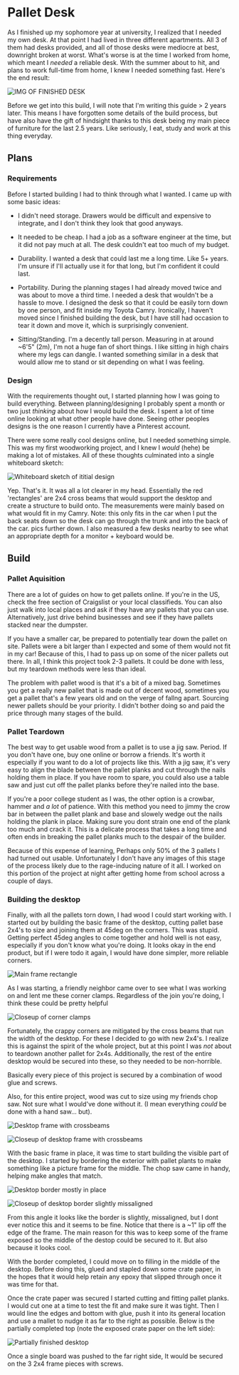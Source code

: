 # Pallet Desk

As I finished up my sophomore year at university, I realized that I needed my own desk. At that point I had lived in three different apartments. All 3 of them had desks provided, and all of those desks were mediocre at best, downright broken at worst. What's worse is at the time I worked from home, which meant I *needed* a reliable desk. With the summer about to hit, and plans to work full-time from home, I knew I needed something fast. Here's the end result:

![IMG OF FINISHED DESK](/img/writeup/palletDesk/finished-1-sm.jpg)

Before we get into this build, I will note that I'm writing this guide > 2 years later. This means I have forgotten some details of the build process, but have also have the gift of hindsight thanks to this desk being my main piece of furniture for the last 2.5 years. Like seriously, I eat, study and work at this thing everyday.

## Plans

### Requirements

Before I started building I had to think through what I wanted. I came up with some basic ideas:

- I didn't need storage. Drawers would be difficult and expensive to integrate, and I don't think they look that good anyways.

- It needed to be cheap. I had a job as a software engineer at the time, but it did not pay much at all. The desk couldn't eat too much of my budget.

- Durability. I wanted a desk that could last me a long time. Like 5+ years. I'm unsure if I'll actually use it for that long, but I'm confident it could last.

- Portability. During the planning stages I had already moved twice and was about to move a third time. I needed a desk that wouldn't be a hassle to move. I designed the desk so that it could be easily torn down by one person, and fit inside my Toyota Camry. Ironically, I haven't moved since I finished building the desk, but I have still had occasion to tear it down and move it, which is surprisingly convenient.

- Sitting/Standing. I'm a decently tall person. Measuring in at around ~6'5" (2m), I'm not a huge fan of short things. I like sitting in high chairs where my legs can dangle. I wanted something similar in a desk that would allow me to stand or sit depending on what I was feeling.

### Design

With the requirements thought out, I started planning how I was going to build everything. Between planning/designing I probably spent a month or two just *thinking* about how I would build the desk. I spent a lot of time online looking at what other people have done. Seeing other peoples designs is the one reason I currently have a Pinterest account.

There were some really cool designs online, but I needed something simple. This was my first woodworking project, and I knew I *would* (hehe) be making a lot of mistakes. All of these thoughts culminated into a single whiteboard sketch:

![Whiteboard sketch of ititial design](/img/writeup/palletDesk/plans-1-sm.jpg)

Yep. That's it. It was all a lot clearer in my head. Essentially the red 'rectangles' are 2x4 cross beams that would support the desktop and create a structure to build onto. The measurements were mainly based on what would fit in my Camry. Note: this only fits in the car when I put the back seats down so the desk can go through the trunk and into the back of the car. pics further down. I also measured a few desks nearby to see what an appropriate depth for a monitor + keyboard would be.

## Build

### Pallet Aquisition

There are a lot of guides on how to get pallets online. If you're in the US, check the free section of Craigslist or your local classifieds. You can also just walk into local places and ask if they have any pallets that you can use. Alternatively, just drive behind businesses and see if they have pallets stacked near the dumpster. 

If you have a smaller car, be prepared to potentially tear down the pallet on site. Pallets were a bit larger than I expected and some of them would not fit in my car! Because of this, I had to pass up on some of the nicer pallets out there. In all, I think this project took 2-3 pallets. It could be done with less, but my teardown methods were less than ideal.

The problem with pallet wood is that it's a bit of a mixed bag. Sometimes you get a really new pallet that is made out of decent wood, sometimes you get a pallet that's a few years old and on the verge of fallng apart. Sourcing newer pallets should be your priority. I didn't bother doing so and paid the price through many stages of the build.

### Pallet Teardown

The best way to get usable wood from a pallet is to use a jig saw. Period. If you don't have one, buy one online or borrow a friends. It's worth it especially if you want to do a lot of projects like this. With a jig saw, it's very easy to align the blade between the pallet planks and cut through the nails holding them in place. If you have room to spare, you could also use a table saw and just cut off the pallet planks before they're nailed into the base. 

If you're a poor college student as I was, the other option is a crowbar, hammer and *a lot* of patience. With this method you need to jimmy the crow bar in between the pallet plank and base and slowely wedge out the nails holding the plank in place. Making sure you dont strain one end of the plank too much and crack it. This is a delicate process that takes a long time and often ends in breaking the pallet planks much to the despair of the builder. 

Because of this expense of learning, Perhaps only 50% of the 3 pallets I had turned out usable. Unfortunately I don't have any images of this stage of the process likely due to the rage-inducing nature of it all. I worked on this portion of the project at night after getting home from school across a couple of days.

### Building the desktop

Finally, with all the pallets torn down, I had wood I could start working with. I started out by building the basic frame of the desktop, cutting pallet base 2x4's to size and joining them at 45deg on the corners. This was stupid. Getting perfect 45deg angles to come together and hold well is not easy, especially if you don't know what you're doing. It looks okay in the end product, but if I were todo it again, I would have done simpler, more reliable corners.

![Main frame rectangle](/img/writeup/palletDesk/build-1-sm.jpg)

As I was starting, a friendly neighbor came over to see what I was working on and lent me these corner clamps. Regardless of the join you're doing, I think these could be pretty helpful

![Closeup of corner clamps](/img/writeup/palletDesk/build-2-sm.jpg)

Fortunately, the crappy corners are mitigated by the cross beams that run the width of the desktop. For these I decided to go with new 2x4's. I realize this is against the spirit of the whole project, but at this point I was *not* about to teardown another pallet for 2x4s. Additionally, the rest of the entire desktop would be secured into these, so they needed to be non-horrible.

Basically every piece of this project is secured by a combination of wood glue and screws.

Also, for this entire project, wood was cut to size using my friends chop saw. Not sure what I would've done without it. (I mean everything *could* be done with a hand saw... but).

![Desktop frame with crossbeams](/img/writeup/palletDesk/build-3-sm.jpg)

![Closeup of desktop frame with crossbeams](/img/writeup/palletDesk/build-4-sm.jpg)

With the basic frame in place, it was time to start building the visible part of the desktop. I started by bordering the exterior with pallet plants to make something like a picture frame for the middle. The chop saw came in handy, helping make angles that match. 

![Desktop border mostly in place](/img/writeup/palletDesk/build-5-sm.jpg)

![Closeup of desktop border slightly missaligned](/img/writeup/palletDesk/build-6-sm.jpg)

From this angle it looks like the border is slightly, missaligned, but I dont ever notice this and it seems to be fine. Notice that there is a ~1" lip off the edge of the frame. The main reason for this was to keep some of the frame exposed so the middle of the destop could be secured to it. But also because it looks cool.

With the border completed, I could move on to filling in the middle of the desktop. Before doing this, glued and stapled down some crate paper, in the hopes that it would help retain any epoxy that slipped through once it was time for that.

Once the crate paper was secured I started cutting and fitting pallet planks. I would cut one at a time to test the fit and make sure it was tight. Then I would line the edges and bottom with glue, push it into its general location and use a mallet to nudge it as far to the right as possible. Below is the partially completed top (note the exposed crate paper on the left side):

![Partially finished desktop](/img/writeup/palletDesk/build-7-sm.jpg)

Once a single board was pushed to the far right side, It would be secured on the 3 2x4 frame pieces with screws.

